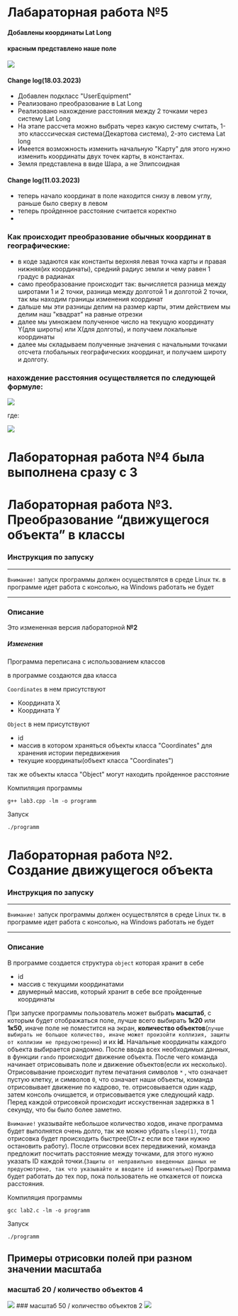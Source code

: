 # Лабараторная работа №5
#### Добавлены координаты Lat Long

#### красным представлено наше поле

<img src = "map.jpg">

#### Change log(18.03.2023)
- Добавлен подкласс "UserEquipment"
- Реализовано преобразование в Lat Long
- Реализовано нахождение расстояния между 2 точками через систему Lat Long
- На этапе рассчета можно выбрать через какую систему считать, 1-это класссическая система(Декартова система), 2-это система Lat long
- Имеется возможность изменить начальную "Карту" для этого нужно изменить координаты двух точек карты, в константах.
- Земля представлена в виде Шара, а не Элипсоидная 

#### Change log(11.03.2023)
- теперь начало координат в поле находится снизу в левом углу, раньше было сверху в левом
- теперь пройденное расстояние считается коректно
-
### Как происходит преобразование обычных координат в географические:
- в коде задаются как константы верхняя левая точка карты и правая нижняя(их координаты), средний радиус земли и чему равен 1 градус в радианах
- само преобразование происходит так: вычисляется разница между широтами 1 и 2 точки, разница между долготой 1 и долготой 2 точки, так мы находим границы изменения координат
- дальше мы эти разницы делим на размер карты, этим действием мы делим наш "квадрат" на равные отрезки
- далее мы умножаем полученное число на текущую координату Y(для широты) или X(для долготы), и получаем локальные координаты
- далее мы складываем полученные значения с начальными точками отсчета глобальных географических координат, и получаем широту и долготу.
### нахождение расстояния осуществляется по следующей формуле: 

<img src = "f1.jpg">

где:

<img src = "f2.jpg">
  
# Лабораторная работа №4 была выполнена сразу с 3
# Лабораторная работа №3.  Преобразование “движущегося объекта” в классы
### Инструкция по запуску 
____
`Внимание!` запуск программы должен осуществлятся в среде Linux тк.
в программе идет работа с консолью, на Windows работать не будет
____
### Описание
Это измененная версия лабораторной **№2**
##### Изменения
Программа переписана с использованием классов


в программе создаются два класса


`Coordinates` в нем присутствуют
- Координата X
- Координата Y

`Object` в нем присутствуют
- id
- массив в котором храняться объекты класса "Coordinates" для хранения истории передвижения
- текущие координаты(объект класса "Coordinates")

так же объекты класса "Object" могут находить пройденное расстояние 


Компиляция программы
```
g++ lab3.cpp -lm -o programm
```
Запуск
```
./programm
```

# Лабораторная работа №2.  Создание движущегося объекта
### Инструкция по запуску 
____
`Внимание!` запуск программы должен осуществлятся в среде Linux тк.
в программе идет работа с консолью, на Windows работать не будет
____
### Описание
В программе создается структура `object` которая хранит в себе 
- id
- массив с текущими координатами
-  двумерный массив, который хранит в себе все пройденные координаты

При запуске программы пользователь может выбрать **масштаб**, с которым будет отображаться поле, лучше всего выбирать **1к20** или **1к50**, иначе поле не поместится на экран, **количество объектов**(`лучше выбирать не большое количество, иначе может произойти коллизия, защиты от коллизии не предусмотренно`) и их **id**. Начальные координаты каждого объекта выбирается рандомно. После ввода всех необходимых данных, в функции `rando` происходит движение объекта.
После чего команда начинает отрисовывать поле и движение объектов(если их несколько). Отрисовывание происходит путем печатания символов `*` , что означает пустую клетку, и символов `0`, что означает наши объекты, команда отрисовывает движение по кадрово, те. отрисовывается один кадр, затем консоль очищается, и отрисовывается уже следующий кадр. 
Перед каждой отрисовкой происходит исскуственная задержка в 1 секунду, что бы было более заметно.

`Внимание!` указывайте небольшое количество ходов, иначе программа будет выполнятся очень долго, так же можно убрать `sleep(1)`, тогда отрисовка будет происходить быстрее(Ctr+z если все таки нужно остановить работу). После отрисовки всех передвижений, команда предложит посчитать расстояние между точками, для этого нужно указать ID каждой точки.(`Защиты от неправильно введенных данных не предусмотрено, так что указывайте и вводите id внимательно`)
Программа будет работать до тех пор, пока пользователь не откажется от поиска расстояния.

Компиляция программы
```
gcc lab2.c -lm -o programm
```
Запуск
```
./programm
```
## Примеры отрисовки полей при разном значении масштаба
### масштаб 20 / количество объектов 4
<img src = "20.jpg">
### масштаб 50 / количество объектов 2
<img src = "50.jpg">